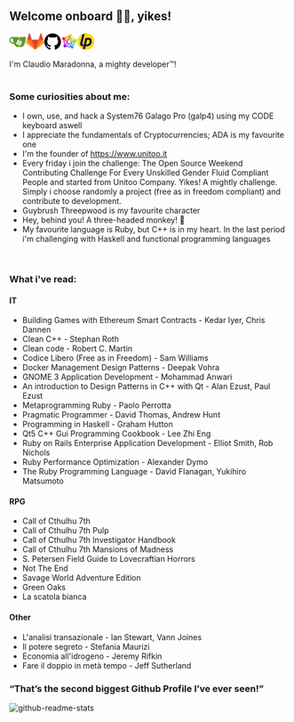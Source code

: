 ## Welcome onboard 🏴‍☠️, yikes!

<a href='https://git.unitoo.it/claudiomaradonna'><img align='left' alt="gitea" src="https://raw.githubusercontent.com/UnitooTeam/UnitooTeam/main/assets/gitea.png" height='30px'/></a>
<a href='https://gitlab.com/claudiomaradonna'><img align='left' alt="gitlab" src="https://raw.githubusercontent.com/UnitooTeam/UnitooTeam/main/assets/gitlab.png" height='30px'/></a>
<a href='https://github.com/FiloSpaTeam'><img align='left' alt="github" src="https://raw.githubusercontent.com/UnitooTeam/UnitooTeam/main/assets/github.png" height='30px'/></a>
<a href='https://social.unitoo.it/claudio'><img align='left' alt="fediverse" src="https://raw.githubusercontent.com/UnitooTeam/UnitooTeam/main/assets/fediverse.png" height='30px'/></a>
<a href='https://it.liberapay.com/penguyman/'><img alt="liberapay" src="https://raw.githubusercontent.com/UnitooTeam/UnitooTeam/main/assets/liberapay.png" height='30px'/></a>

I'm Claudio Maradonna, a mighty developer™️!
<br/>
<br/>

### Some curiosities about me:

- I own, use, and hack a System76 Galago Pro (galp4) using my CODE keyboard aswell
- I appreciate the fundamentals of Cryptocurrencies; ADA is my favourite one
- I'm the founder of https://www.unitoo.it
- Every friday i join the challenge: The Open Source Weekend Contributing Challenge For Every Unskilled Gender Fluid Compliant People and started from Unitoo Company. Yikes! A mightly challenge. Simply i choose randomly a project (free as in freedom compliant) and contribute to development.
- Guybrush Threepwood is my favourite character
- Hey, behind you! A three-headed monkey! 🐒
- My favourite language is Ruby, but C++ is in my heart. In the last period i'm challenging with Haskell and functional programming languages

<br>

### What i've read:

#### IT
- Building Games with Ethereum Smart Contracts - Kedar Iyer, Chris Dannen
- Clean C++ - Stephan Roth
- Clean code - Robert C. Martin
- Codice Libero (Free as in Freedom) - Sam Williams
- Docker Management Design Patterns - Deepak Vohra
- GNOME 3 Application Development - Mohammad Anwari
- An introduction to Design Patterns in C++ with Qt - Alan Ezust, Paul Ezust
- Metaprogramming Ruby - Paolo Perrotta
- Pragmatic Programmer - David Thomas, Andrew Hunt
- Programming in Haskell - Graham Hutton
- Qt5 C++ Gui Programming Cookbook - Lee Zhi Eng
- Ruby on Rails Enterprise Application Development - Elliot Smith, Rob Nichols
- Ruby Performance Optimization - Alexander Dymo
- The Ruby Programming Language - David Flanagan, Yukihiro Matsumoto

#### RPG

- Call of Cthulhu 7th
- Call of Cthulhu 7th Pulp
- Call of Cthulhu 7th Investigator Handbook
- Call of Cthulhu 7th Mansions of Madness
- S. Petersen Field Guide to Lovecraftian Horrors
- Not The End
- Savage World Adventure Edition
- Green Oaks
- La scatola bianca

#### Other

- L'analisi transazionale - Ian Stewart, Vann Joines
- Il potere segreto - Stefania Maurizi
- Economia all'idrogeno - Jeremy Rifkin
- Fare il doppio in metà tempo - Jeff Sutherland

### “That’s the second biggest Github Profile I’ve ever seen!”

<img alt="github-readme-stats" src="https://github-readme-stats.vercel.app/api?username=FiloSpaTeam&show_icons=true">
